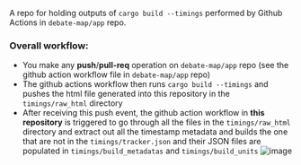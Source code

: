 A repo for holding outputs of ```cargo build --timings``` performed by Github Actions in ```debate-map/app``` repo.

### Overall workflow:
- You make any **push**/**pull-req** operation on `debate-map/app` repo (see the github action workflow file in `debate-map/app` repo)
- The github actions workflow then runs `cargo build --timings` and pushes the html file generated into this repository in the `timings/raw_html` directory
- After receiving this push event, the github action workflow in **this repository** is triggered to go through all the files in the `timings/raw_html` directory
 and extract out all the timestamp metadata and builds the one that are not in the `timings/tracker.json` and their JSON files are populated in `timings/build_metadatas` and `timings/build_units`
![image](https://github.com/user-attachments/assets/433afa8a-5bcd-4bc8-a754-50dc04a59079)
